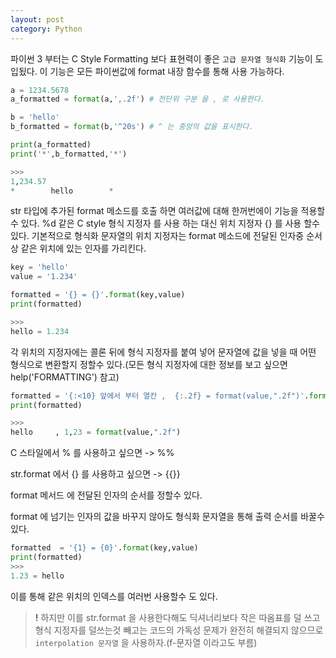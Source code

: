 ```yaml
---
layout: post
category: Python
---
```

파이썬 3 부터는 C Style Formatting 보다 표현력이 좋은 `고급 문자열 형식화` 기능이 도입됬다. 이 기능은 모든 파이썬값에 format 내장 함수를 통해 사용 가능하다.
```python
a = 1234.5678
a_formatted = format(a,',.2f') # 천단위 구분 을 , 로 사용한다.

b = 'hello'
b_formatted = format(b,'^20s') # ^ 는 중앙의 값을 표시한다.

print(a_formatted)
print('*',b_formatted,'*')

>>>
1,234.57 
*        hello        *
```

str 타입에 추가된 format 메소드를 호출 하면 여러값에 대해 한꺼번에이 기능을 적용할 수 있다. %d 같은 C style 형식 지정자 를 사용 하는 대신 위치 지정자 {} 를 사용 할수 있다. 기본적으로 형식화 문자열의 위치 지정자는 format 메소드에 전달된 인자중 순서상 같은 위치에 있는 인자를 가리킨다.
```python
key = 'hello'
value = '1.234'

formatted = '{} = {}'.format(key,value)
print(formatted)

>>>
hello = 1.234
```

각 위치의 지정자에는 콜론 뒤에 형식 지정자를 붙여 넣어 문자열에 값을 넣을 때 어떤 형식으로 변환할지 정할수 있다.(모든 형식 지정자에 대한 정보를 보고 싶으면 help('FORMATTING') 참고)

```python
formatted = '{:<10} 앞에서 부터 열칸 ,  {:.2f} = format(value,".2f")'.format(key,value)
print(formatted)

>>>
hello     , 1,23 = format(value,".2f")
```

C 스타일에서 % 를 사용하고 싶으면 -> %%

str.format 에서 {} 를 사용하고 싶으면 -> {{}}

format 메서드 에 전달된 인자의 순서를 정할수 있다.

format 에 넘기는 인자의 값을 바꾸지 않아도 형식화 문자열을 통해 출력 순서를 바꿀수 있다.
```python
formatted  = '{1} = {0}'.format(key,value)
print(formatted)
>>>
1.23 = hello
```
이를 통해 같은 위치의 인덱스를 여러번 사용할수 도 있다.

>**!** 하지만 이를 str.format 을 사용한다해도 딕셔너리보다 작은 따옴표를 덜 쓰고 형식 지정자를 덜쓰는것 빼고는 코드의 가독성 문제가 완전히 해결되지 않으므로 `interpolation 문자열` 을 사용하자.(f-문자열 이라고도 부름)